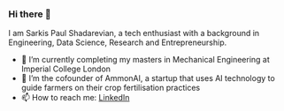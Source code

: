 ### Hi there 👋
I am Sarkis Paul Shadarevian, a tech enthusiast with a background in Engineering, Data Science, Research and Entrepreneurship.

- 🔭 I’m currently completing my masters in Mechanical Engineering at Imperial College London
- 🌱 I’m the cofounder of AmmonAI, a startup that uses AI technology to guide farmers on their crop fertilisation practices
- 📫 How to reach me: [LinkedIn](https://www.linkedin.com/in/sarkis-paul-shadarevian-275770a4/) 

<!--
**Sarkis-Paul/Sarkis-Paul** is a ✨ _special_ ✨ repository because its `README.md` (this file) appears on your GitHub profile.

Here are some ideas to get you started:

- 🔭 I’m currently working on ...
- 🌱 I’m currently learning ...
- 👯 I’m looking to collaborate on ...
- 🤔 I’m looking for help with ...
- 💬 Ask me about ...
- 📫 How to reach me: ...
- 😄 Pronouns: ...
- ⚡ Fun fact: ...
-->
